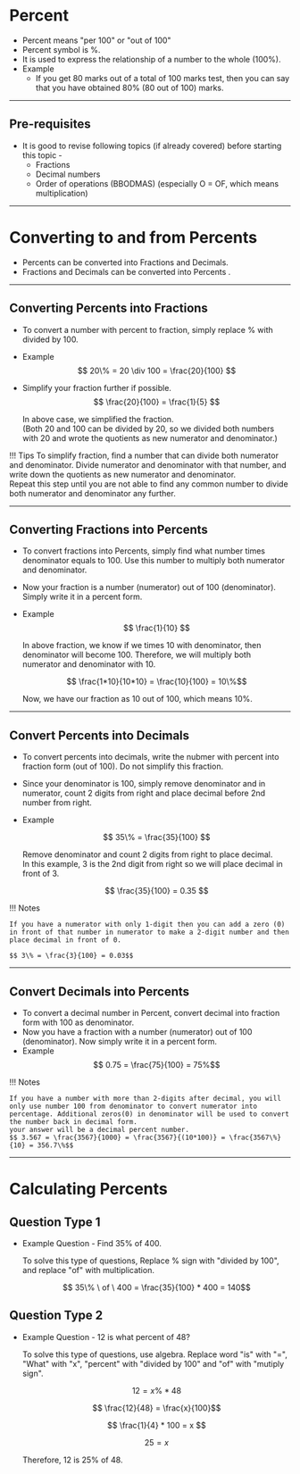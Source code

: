 # **Percent**

 - Percent means "per 100" or "out of 100"
 - Percent symbol is %.
 - It is used to express the relationship of a number to the whole (100%).
 - Example 
    - If you get 80 marks out of a total of 100 marks test, then you can say that you have obtained 80% (80 out of 100) marks.


---


## **Pre-requisites**

- It is good to revise following topics (if already covered) before starting this topic - 
    - Fractions
    - Decimal numbers
    - Order of operations (BBODMAS) (especially O = OF, which means multiplication)


---


# **Converting to and from Percents**

- Percents can be converted into Fractions and Decimals.
- Fractions and Decimals can be converted into Percents .


---


## **Converting Percents into Fractions**

- To convert a number with percent to fraction, simply replace % with divided by 100.
- Example
    $$ 20\% = 20 \div 100 = \frac{20}{100}  $$

- Simplify your fraction further if possible. 
    $$ \frac{20}{100} = \frac{1}{5} $$
    
    In above case, we simplified the fraction.  
    (Both 20 and 100 can be divided by 20, so we divided both numbers with 20 and wrote the quotients as new numerator and denominator.)
    
!!! Tips
    To simplify fraction, find a number that can divide both numerator and denominator. Divide numerator and denominator with that number, and write down the quotients as new numerator and denominator.  
    Repeat this step until you are not able to find any common number to divide both numerator and denominator any further.


---


## **Converting Fractions into Percents**

- To convert fractions into Percents, simply find what number times denominator equals to 100. Use this number to multiply both numerator and denominator.
- Now your fraction is a number (numerator) out of 100 (denominator). Simply write it in a percent form. 

- Example
    $$ \frac{1}{10} $$
    
    In above fraction, we know if we times 10 with denominator, then denominator will become 100. Therefore, we will multiply both numerator and denominator with 10.

    $$ \frac{1*10}{10*10} = \frac{10}{100} = 10\%$$

    Now, we have our fraction as 10 out of 100, which means 10%.


---


## **Convert Percents into Decimals**

- To convert percents into decimals, write the nubmer with percent into fraction form (out of 100). Do not simplify this fraction.
- Since your denominator is 100, simply remove denominator and in numerator, count 2 digits from right and place decimal before 2nd number from right. 
- Example

    $$ 35\% = \frac{35}{100} $$

    Remove denominator and count 2 digits from right to place decimal.  
    In this example, 3 is the 2nd digit from right so we will place decimal in front of 3.

    $$ \frac{35}{100} = 0.35 $$

!!! Notes
    
    If you have a numerator with only 1-digit then you can add a zero (0) in front of that number in numerator to make a 2-digit number and then place decimal in front of 0. 

    $$ 3\% = \frac{3}{100} = 0.03$$


---


## **Convert Decimals into Percents**

- To convert a decimal number in Percent, convert decimal into fraction form with 100 as denominator.
- Now you have a fraction with a number (numerator) out of 100 (denominator). Now simply write it in a percent form. 
- Example
    $$ 0.75   = \frac{75}{100} = 75%$$

!!! Notes
    
    If you have a number with more than 2-digits after decimal, you will only use number 100 from denominator to convert numerator into percentage. Additional zeros(0) in denominator will be used to convert the number back in decimal form.  
    your answer will be a decimal percent number. 
    $$ 3.567 = \frac{3567}{1000} = \frac{3567}{(10*100)} = \frac{3567\%}{10} = 356.7\%$$


---


# **Calculating Percents**

## **Question Type 1**

- Example 
    Question - Find 35% of 400.

    To solve this type of questions, Replace % sign with "divided by 100", and replace "of" with multiplication.

    $$ 35\% \ of \ 400 = \frac{35}{100} * 400 = 140$$


## **Question Type 2**


- Example
    Question - 12 is what percent of 48?

    To solve this type of questions, use algebra. Replace word "is" with "=", "What" with "x", "percent" with "divided by 100" and "of" with "mutiply sign".

    $$ 12 = x\% * 48 $$ 

    $$ \frac{12}{48} = \frac{x}{100}$$  

    $$ \frac{1}{4} * 100 = x $$ 

    $$ 25 = x $$

    Therefore, 12 is 25% of 48. 




